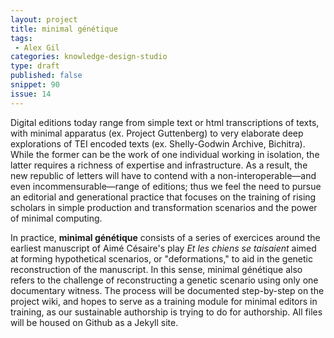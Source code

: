 ```yaml
---
layout: project
title: minimal génétique
tags:
 - Alex Gil
categories: knowledge-design-studio
type: draft
published: false
snippet: 90
issue: 14
---
```


Digital editions today range from simple text or html transcriptions of texts, with minimal apparatus (ex. Project Guttenberg) to very elaborate deep explorations of TEI encoded texts (ex. Shelly-Godwin Archive, Bichitra). While the former can be the work of one individual working in isolation, the latter requires a richness of expertise and infrastructure. As a result, the new republic of letters will have to contend with a non-interoperable—and even incommensurable—range of editions; thus we feel the need to pursue an editorial and generational practice that focuses on the training of rising scholars in simple production and transformation scenarios and the power of minimal computing.

In practice, **minimal génétique** consists of a series of exercices around the earliest manuscript of Aimé Césaire's play *Et les chiens se taisaient* aimed at forming hypothetical scenarios, or "deformations," to aid in the genetic reconstruction of the manuscript. In this sense, minimal génétique also refers to the challenge of reconstructing a genetic scenario using only one documentary witness. The process will be documented step-by-step on the project wiki, and hopes to serve as a training module for minimal editors in training, as our sustainable authorship is trying to do for authorship. All files will be housed on Github as a Jekyll site. 

